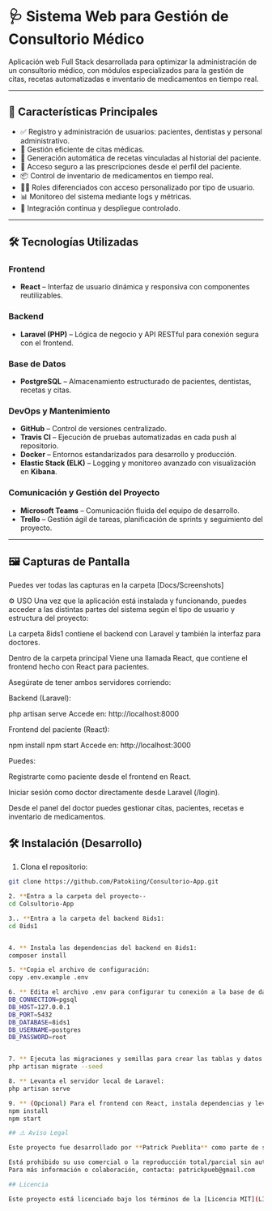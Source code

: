 # 🩺 Sistema Web para Gestión de Consultorio Médico

Aplicación web Full Stack desarrollada para optimizar la administración de un consultorio médico, con módulos especializados para la gestión de citas, recetas automatizadas e inventario de medicamentos en tiempo real.

---

## 🚀 Características Principales

- ✅ Registro y administración de usuarios: pacientes, dentistas y personal administrativo.
- 📅 Gestión eficiente de citas médicas.
- 💊 Generación automática de recetas vinculadas al historial del paciente.
- 📂 Acceso seguro a las prescripciones desde el perfil del paciente.
- 📦 Control de inventario de medicamentos en tiempo real.
- 👨‍⚕️ Roles diferenciados con acceso personalizado por tipo de usuario.
- 📊 Monitoreo del sistema mediante logs y métricas.
- 🔄 Integración continua y despliegue controlado.

---

## 🛠️ Tecnologías Utilizadas

### Frontend
- **React** – Interfaz de usuario dinámica y responsiva con componentes reutilizables.

### Backend
- **Laravel (PHP)** – Lógica de negocio y API RESTful para conexión segura con el frontend.

### Base de Datos
- **PostgreSQL** – Almacenamiento estructurado de pacientes, dentistas, recetas y citas.

### DevOps y Mantenimiento
- **GitHub** – Control de versiones centralizado.
- **Travis CI** – Ejecución de pruebas automatizadas en cada push al repositorio.
- **Docker** – Entornos estandarizados para desarrollo y producción.
- **Elastic Stack (ELK)** – Logging y monitoreo avanzado con visualización en **Kibana**.

### Comunicación y Gestión del Proyecto
- **Microsoft Teams** – Comunicación fluida del equipo de desarrollo.
- **Trello** – Gestión ágil de tareas, planificación de sprints y seguimiento del proyecto.

---

## 🖼️ Capturas de Pantalla

Puedes ver todas las capturas en la carpeta [Docs/Screenshots]


⚙️ USO
Una vez que la aplicación está instalada y funcionando, puedes acceder a las distintas partes del sistema según el tipo de usuario y estructura del proyecto:

La carpeta 8ids1 contiene el backend con Laravel y también la interfaz para doctores.

Dentro de la carpeta principal Viene una llamada React, que contiene el frontend hecho con React para pacientes.

Asegúrate de tener ambos servidores corriendo:

Backend (Laravel):


php artisan serve
Accede en: http://localhost:8000

Frontend del paciente (React):


npm install
npm start
Accede en: http://localhost:3000

Puedes:

Registrarte como paciente desde el frontend en React.

Iniciar sesión como doctor directamente desde Laravel (/login).

Desde el panel del doctor puedes gestionar citas, pacientes, recetas e inventario de medicamentos.



## 🛠️ Instalación (Desarrollo)

1. Clona el repositorio:
```bash
git clone https://github.com/Patokiing/Consultorio-App.git

2. **Entra a la carpeta del proyecto--
cd Colsultorio-App

3.. **Entra a la carpeta del backend 8ids1:
cd 8ids1


4. ** Instala las dependencias del backend en 8ids1:
composer install

5. **Copia el archivo de configuración:
copy .env.example .env

6. ** Edita el archivo .env para configurar tu conexión a la base de datos PostgreSQL, por ejemplo:
DB_CONNECTION=pgsql
DB_HOST=127.0.0.1
DB_PORT=5432
DB_DATABASE=8ids1
DB_USERNAME=postgres
DB_PASSWORD=root


7. ** Ejecuta las migraciones y semillas para crear las tablas y datos iniciales:
php artisan migrate --seed

8. ** Levanta el servidor local de Laravel:
php artisan serve

9. ** (Opcional) Para el frontend con React, instala dependencias y levanta el servidor:
npm install
npm start

## ⚠️ Aviso Legal

Este proyecto fue desarrollado por **Patrick Pueblita** como parte de su portafolio profesional.

Está prohibido su uso comercial o la reproducción total/parcial sin autorización previa del autor.  
Para más información o colaboración, contacta: patrickpueb@gmail.com

## Licencia

Este proyecto está licenciado bajo los términos de la [Licencia MIT](LICENSE).




